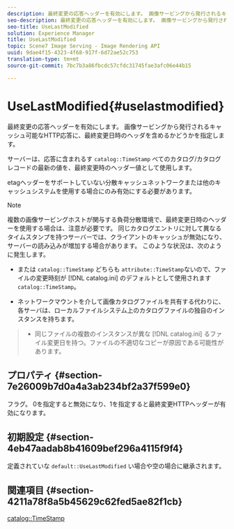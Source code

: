 ```yaml
---
description: 最終変更の応答ヘッダーを有効にします。 画像サービングから発行されるキャッシュ可能なHTTP応答に、最終変更日時のヘッダを含めるかどうかを指定します。
seo-description: 最終変更の応答ヘッダーを有効にします。 画像サービングから発行されるキャッシュ可能なHTTP応答に、最終変更日時のヘッダを含めるかどうかを指定します。
seo-title: UseLastModified
solution: Experience Manager
title: UseLastModified
topic: Scene7 Image Serving - Image Rendering API
uuid: 9dae4f15-4323-4f68-917f-6d72ae52c753
translation-type: tm+mt
source-git-commit: 7bc7b3a86fbcdc57cfdc31745fae3afc06e44b15

---
```



# UseLastModified{#uselastmodified}

最終変更の応答ヘッダーを有効にします。 画像サービングから発行されるキャッシュ可能なHTTP応答に、最終変更日時のヘッダを含めるかどうかを指定します。

サーバーは、応答に含まれるす `catalog::TimeStamp` べてのカタログ/カタログレコードの最新の値を、最終変更時のヘッダー値として使用します。

etagヘッダーをサポートしていない分散キャッシュネットワークまたは他のキャッシュシステムを使用する場合にのみ有効にする必要があります。

>[!NOTE]
>
>複数の画像サービングホストが関与する負荷分散環境で、最終変更日時のヘッダーを使用する場合は、注意が必要です。 同じカタログエントリに対して異なるタイムスタンプを持つサーバーでは、クライアントのキャッシュが無効になり、サーバーの読み込みが増加する場合があります。 このような状況は、次のように発生します。
>
>* または `catalog::TimeStamp` どちらも `attribute::TimeStamp`ないので、ファイルの変更時刻が [!DNL catalog.ini] のデフォルトとして使用されます `catalog::TimeStamp`。
   >
   >
* ネットワークマウントを介して画像カタログファイルを共有する代わりに、各サーバは、ローカルファイルシステム上のカタログファイルの独自のインスタンスを持ちます。
>* 同じファイルの複数のインスタンスが異な [!DNL catalog.ini] るファイル変更日を持つ。ファイルの不適切なコピーが原因である可能性があります。
>



## プロパティ {#section-7e26009b7d0a4a3ab234bf2a37f599e0}

フラグ。 0を指定すると無効になり、1を指定すると最終変更HTTPヘッダーが有効になります。

## 初期設定 {#section-4eb47aadab8b41609bef296a4115f9f4}

定義されていな `default::UseLastModified` い場合や空の場合に継承されます。

## 関連項目 {#section-4211a78f8a5b45629c62fed5ae82f1cb}

[catalog::TimeStamp](../../../../../is-api/image-catalog/image-serving-api-ref/c-image-catalog-reference/c-image-svg-data-reference/c-image-data-reference/r-timestamp-cat.md#reference-59a27b72f4cb4a53a3baba83214c4ded)
